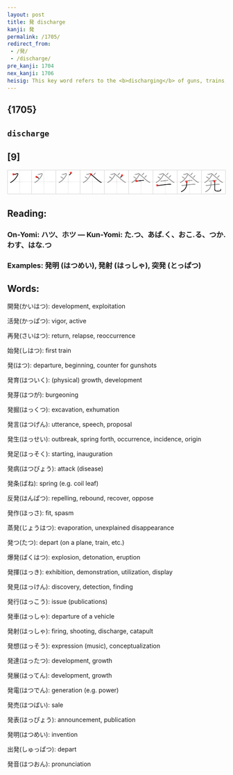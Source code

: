 ```yaml
---
layout: post
title: 発 discharge
kanji: 発
permalink: /1705/
redirect_from:
 - /発/
 - /discharge/
pre_kanji: 1704
nex_kanji: 1706
heisig: This key word refers to the <b>discharging</b> of guns, trains, people, and even words. The elements: <i>teepee</i> . . . <i>two</i> . . . <i>human legs</i>. Contrast the writing with frame 63.
---
```


## {1705}

## `discharge`

## [9]

<div class="stroke"><img src="../images/E799BA.png" /></div>

## Reading:

### On-Yomi: ハツ、ホツ &mdash; Kun-Yomi: た.つ、あば.く、おこ.る、つか.わす、はな.つ

### Examples: 発明 (はつめい), 発射 (はっしゃ), 突発 (とっぱつ)

## Words:

開発(かいはつ): development, exploitation

活発(かっぱつ): vigor, active

再発(さいはつ): return, relapse, reoccurrence

始発(しはつ): first train

発(はつ): departure, beginning, counter for gunshots

発育(はついく): (physical) growth, development

発芽(はつが): burgeoning

発掘(はっくつ): excavation, exhumation

発言(はつげん): utterance, speech, proposal

発生(はっせい): outbreak, spring forth, occurrence, incidence, origin

発足(はっそく): starting, inauguration

発病(はつびょう): attack (disease)

発条(ばね): spring (e.g. coil leaf)

反発(はんぱつ): repelling, rebound, recover, oppose

発作(ほっさ): fit, spasm

蒸発(じょうはつ): evaporation, unexplained disappearance

発つ(たつ): depart (on a plane, train, etc.)

爆発(ばくはつ): explosion, detonation, eruption

発揮(はっき): exhibition, demonstration, utilization, display

発見(はっけん): discovery, detection, finding

発行(はっこう): issue (publications)

発車(はっしゃ): departure of a vehicle

発射(はっしゃ): firing, shooting, discharge, catapult

発想(はっそう): expression (music), conceptualization

発達(はったつ): development, growth

発展(はってん): development, growth

発電(はつでん): generation (e.g. power)

発売(はつばい): sale

発表(はっぴょう): announcement, publication

発明(はつめい): invention

出発(しゅっぱつ): depart

発音(はつおん): pronunciation
